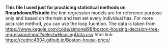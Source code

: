 
**This file I used just for practicing statistical methods on Rmarkdown/Rstudio**
the knn regression models are for reference purpose only and based on the train and test set every individual has. For more accurate method, you can use the loop fucntion. 
The data is taken from https://www.kaggle.com/code/simonel98/boston-housing-decision-tree-regression/input?select=HousingData.csv
html link: https://cedric4904.github.io/Boston-house-price/

